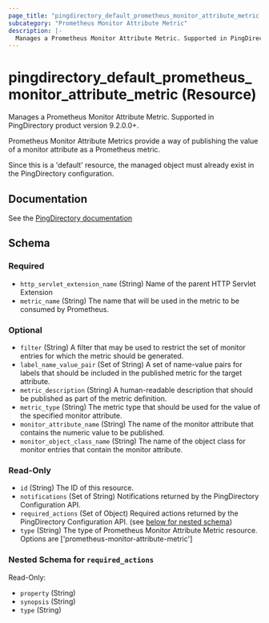 ```yaml
---
page_title: "pingdirectory_default_prometheus_monitor_attribute_metric Resource - terraform-provider-pingdirectory"
subcategory: "Prometheus Monitor Attribute Metric"
description: |-
  Manages a Prometheus Monitor Attribute Metric. Supported in PingDirectory product version 9.2.0.0+.
---
```


# pingdirectory_default_prometheus_monitor_attribute_metric (Resource)

Manages a Prometheus Monitor Attribute Metric. Supported in PingDirectory product version 9.2.0.0+.

Prometheus Monitor Attribute Metrics provide a way of publishing the value of a monitor attribute as a Prometheus metric.

Since this is a 'default' resource, the managed object must already exist in the PingDirectory configuration.



## Documentation
See the [PingDirectory documentation](https://docs.pingidentity.com/r/en-us/pingdirectory-93/pd_ds_enable_prometheus_support)

<!-- schema generated by tfplugindocs -->
## Schema

### Required

- `http_servlet_extension_name` (String) Name of the parent HTTP Servlet Extension
- `metric_name` (String) The name that will be used in the metric to be consumed by Prometheus.

### Optional

- `filter` (String) A filter that may be used to restrict the set of monitor entries for which the metric should be generated.
- `label_name_value_pair` (Set of String) A set of name-value pairs for labels that should be included in the published metric for the target attribute.
- `metric_description` (String) A human-readable description that should be published as part of the metric definition.
- `metric_type` (String) The metric type that should be used for the value of the specified monitor attribute.
- `monitor_attribute_name` (String) The name of the monitor attribute that contains the numeric value to be published.
- `monitor_object_class_name` (String) The name of the object class for monitor entries that contain the monitor attribute.

### Read-Only

- `id` (String) The ID of this resource.
- `notifications` (Set of String) Notifications returned by the PingDirectory Configuration API.
- `required_actions` (Set of Object) Required actions returned by the PingDirectory Configuration API. (see [below for nested schema](#nestedatt--required_actions))
- `type` (String) The type of Prometheus Monitor Attribute Metric resource. Options are ['prometheus-monitor-attribute-metric']

<a id="nestedatt--required_actions"></a>
### Nested Schema for `required_actions`

Read-Only:

- `property` (String)
- `synopsis` (String)
- `type` (String)



